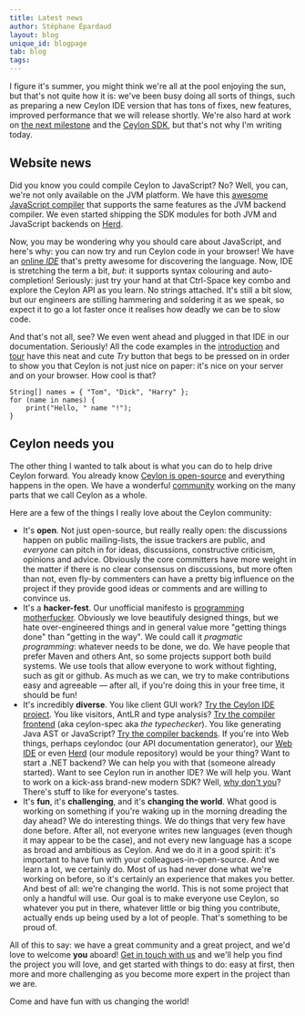 ```yaml
---
title: Latest news 
author: Stéphane Épardaud
layout: blog
unique_id: blogpage
tab: blog
tags:
---
```


I figure it's summer, you might think we're all at the pool enjoying the sun,
but that's not quite how it is: we've been busy doing all sorts of things,
such as preparing a new Ceylon IDE version that has tons of fixes, new features,
improved performance that we will release shortly. We're also hard at work on
[the next milestone](/documentation/1.0/roadmap/#milestone_4) and the
[Ceylon SDK](https://github.com/ceylon/ceylon-sdk), but that's not why I'm writing
today.

## Website news

Did you know you could compile Ceylon to JavaScript? No? Well, you can, we're not
only available on the JVM platform. We have this 
[awesome JavaScript compiler](/documentation/1.0/reference/tool/ceylonc-js/)
that supports the same features as the JVM backend compiler. We even started shipping
the SDK modules for both JVM and JavaScript backends on [Herd](https://herd.ceylon-lang.org).

Now, you may be wondering why you should care about JavaScript, and here's why: you
can now try and run Ceylon code in your browser! We have an [online _IDE_](http://try.ceylon-lang.org)
that's pretty awesome for discovering the language. Now, IDE is stretching the term a bit, *but*:
it supports syntax colouring and auto-completion! Seriously: just try your hand at that Ctrl-Space
key combo and explore the Ceylon API as you learn. No strings attached. It's still a bit slow,
but our engineers are stilling hammering and soldering it as we speak, so expect it to
go a lot faster once it realises how deadly we can be to slow code.

And that's not all, see? We even went ahead and plugged in that IDE in our documentation.
Seriously! All the code examples in the [introduction](/documentation/1.0/introduction)
and [tour](/documentation/1.0/tour) have this neat and cute _Try_ button that begs to be
pressed on in order to show you that Ceylon is not just nice on paper: it's nice on your
server and on your browser. How cool is that?

<!-- cat: void m() { -->
    String[] names = { "Tom", "Dick", "Harry" };
    for (name in names) {
        print("Hello, " name "!");
    }
<!-- cat: } -->

## Ceylon needs you

The other thing I wanted to talk about is what you can do to help drive Ceylon forward. You already
know [Ceylon is open-source](/code/) and everything happens in the open. We have a wonderful
[community](/community/) working on the many parts that we call Ceylon as a whole.

Here are a few of the things I really love about the Ceylon community:

- It's **open**. Not just open-source, but really really open: the discussions happen on public mailing-lists,
  the issue trackers are public, and *everyone* can pitch in for ideas, discussions, constructive criticism,
  opinions and advice. Obviously the core committers have more weight in the matter if there is no clear
  consensus on discussions, but more often than not, even fly-by commenters can have a pretty big influence
  on the project if they provide good ideas or comments and are willing to convince us.
- It's a **hacker-fest**. Our unofficial manifesto is [programming motherfucker](http://programming-motherfucker.com).
  Obviously we love beautifuly designed things, but we hate over-engineered things and in general value more
  "getting things done" than "getting in the way". We could call it _pragmatic programming_: whatever needs to
  be done, we do. We have people that prefer Maven and others Ant, so some projects support both build systems.
  We use tools that allow everyone to work without fighting, such as git or github. As much as we can, we try to
  make contributions easy and agreeable — after all, if you're doing this in your free time, it should be fun!
- It's incredibly **diverse**. You like client GUI work?
  [Try the Ceylon IDE project](https://github.com/ceylon/ceylon-ide-eclipse). You like visitors, AntLR and
  type analysis? [Try the compiler frontend](https://github.com/ceylon/ceylon-spec) (aka ceylon-spec 
  aka _the typechecker_). You like generating Java AST or JavaScript? 
  [Try the compiler backends](https://github.com/ceylon/ceylon-compiler). If you're into Web things, perhaps
  ceylondoc (our API documentation
  generator), our [Web IDE](https://github.com/ceylon/ceylon-web-ide-backend) or even 
  [Herd](https://github.com/ceylon/ceylon-herd) (our module repository) would be your thing? Want to start a .NET backend?
  We can help you with that (someone already started). Want to see Ceylon run in another IDE? We will help you.
  Want to work on a kick-ass brand-new modern SDK? Well, [why don't you](https://github.com/ceylon/ceylon-sdk)?
  There's stuff to like for everyone's tastes.
- It's **fun**, it's **challenging**, and it's **changing the world**. What good is working on something if you're waking up 
  in the morning dreading the day ahead? We do interesting things. We do things that very few have done before.
  After all, not everyone writes new languages (even though it may appear to be the case), and not every new
  language has a scope as broad and ambitious as Ceylon. And we do it in a good spirit: it's important to have
  fun with your colleagues-in-open-source. And we learn a lot, we certainly do. Most of us had never done what
  we're working on before, so it's certainly an experience that makes you better. And best of all: we're changing
  the world. This is not some project that only a handful will use. Our goal is to make everyone use Ceylon, so
  whatever you put in there, whatever little or big thing you contribute, actually ends up being used by a lot of
  people. That's something to be proud of.

All of this to say: we have a great community and a great project, and we'd love to welcome **you** aboard! 
[Get in touch with us](http://groups.google.com/group/ceylon-dev)
and we'll help you find the project you will love, and get started with things to do: easy at first,
then more and more challenging as you become more expert in the project than we are.

Come and have fun with us changing the world!
